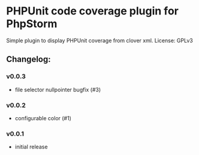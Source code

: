 # PHPUnit code coverage plugin for PhpStorm

Simple plugin to display PHPUnit coverage from clover xml.
License: GPLv3

## Changelog:

### v0.0.3
 * file selector nullpointer bugfix (#3)

### v0.0.2
 * configurable color (#1)

### v0.0.1
 * initial release